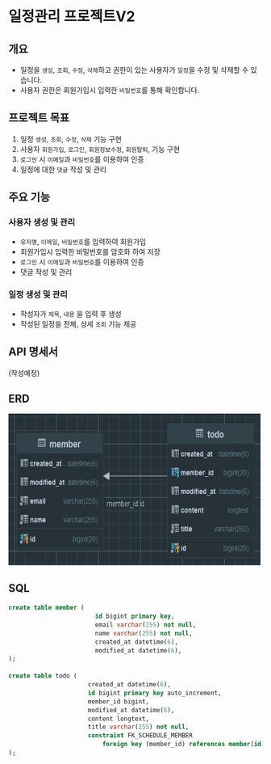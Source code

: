# 일정관리 프로젝트V2

## 개요
- 일정을 `생성`, `조회`, `수정`, `삭제`하고 권한이 있는 사용자가 `일정`을 수정 및 삭제할 수 있습니다. 
- 사용자 권한은 회원가입시 입력한 `비밀번호`를 통해 확인합니다.

## 프로젝트 목표
1. 일정 `생성`, `조회`, `수정`, `삭제` 기능 구현
2. 사용자 `회원가입`, `로그인`, `회원정보수정`, `회원탈퇴`, 기능 구현
4. `로그인` 시 `이메일`과 `비밀번호`를 이용하여 인증
5. 일정에 대한 `댓글` 작성 및 관리


## 주요 기능
### 사용자 생성 및 관리
-  `유저명`, `이메일`, `비밀번호`를 입력하여 회원가입
- 회원가입시 입력한 비밀번호를 암호화 하여 저장
- `로그인` 시 `이메일`과 `비밀번호`를 이용하여 인증
- 댓글 작성 및 관리

### 일정 생성 및 관리
- 작성자가 `제목`, `내용` 을 입력 후 생성
- 작성된 일정을 전체, 상세 `조회` 기능 제공


## API 명세서
(작성예정)

[//]: # ()
[//]: # (| 기능       | 메소드   | URL                | 요청       | 응답       | 상태코드      |)

[//]: # (|----------|-------|--------------------|----------|----------|-----------|)

[//]: # (| 일정등록     | POST  | api/schedules      | 요청 body  | 등록 정보    | 201: 정상등록 |)

[//]: # (| 일정 전체 조회 | GET   | api/schedules      | 요청 param | 단건 응답 정보 | 200: 정상조회 |)

[//]: # (| 일정 상세 조회 | GET   | api/schedules/{id} | 요청 param | 다건 응답 정보 | 200: 정상조회 |)

[//]: # (| 일정 수정    | PATCH | api/schedules/{id} | 요청 body  | 수정 정보    | 200: 정상수정 |)

[//]: # (| 일정 삭제    | PUT   | api/schedules/{id} | 요청 param  | -        | 200: 정상삭제 |)


## ERD
<img src="images/schedule.png" width="500" height="300">

## SQL
```sql
create table member (                        
                        id bigint primary key,                        
                        email varchar(255) not null,
                        name varchar(255) not null,
                        created_at datetime(6),   
                        modified_at datetime(6),                         
);

create table todo (
                      created_at datetime(6),
                      id bigint primary key auto_increment,
                      member_id bigint,
                      modified_at datetime(6),
                      content longtext,
                      title varchar(255) not null,                 
                      constraint FK_SCHEDULE_MEMBER
                          foreign key (member_id) references member(id) on DELETE cascade                                         
);
```